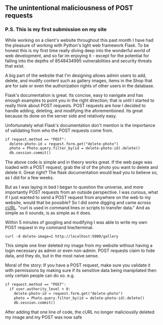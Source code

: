 ## The unintentional maliciousness of POST requests
### P.S. This is my first submission on my site

While working on a client's website throughout this past month I have had the pleasure of working with Python's light web framework Flask. To be honest this is my first time really diving deep into the wonderful world of web development, and so far im enjoying it - except for the potential for falling into the depths of 8548434995 vulnerabilities and security threats that exist.

A big part of the website that I'm designing allows admin users to add, delete, and modify content such as gallery images, items in the Shop that are for sale or even the authorization rights of other users in the database.

Flask's documentation is great. Its concise, easy to navigate and has enough examples to point you in the right direction; that is until I started to really think about POST requests.
POST requests are how I decided to handle adding, deleting, and modifying the aforementioned. Its great because its done on the server side and relatively easy.

Unfortunately what Flask's documentation don't mention is the importance of validating from who the POST requests come from.

```markdown
if request.method == "POST":
  delete-photo-id = request.form.get("delete-photo")
  photo = Photo.query.filter_by(id = delete-photo-id).delete()
  db.session.commit()
```

The above code is simple and in theory works great.
If the web page was loaded with a POST request, grab the id of the photo you want to delete and delete it.
Great right? 
The flask documentation would lead you to believe so, as I did for a few weeks.

But as I was laying in bed I began to question the universe, and more importantly POST requests from an outside perspective. I was curious, what if I just wanted to send a POST request from anywhere on the web to my website, would that be possible?
So I did some digging and came across [cURL](https://curl.haxx.se/). "curl is used in command lines or scripts to transfer data." And as simple as it sounds, is as simple as it does.

Within 5 minutes of googling and modifying I was able to write my own POST request in my command line/terminal.

~~~
curl -d delete-image=1 http://localhost:5000/gallery
~~~

This simple one liner deleted my image from my website without having a login necessary as admin or even non-admin.
POST requests claim to hide data, and they do, but in the most naive sense.

Moral of the story: If you have a POST request, make sure you validate it with permissions by making sure if its sensitive data being manipilated then only certain people can do so.
e.g.

```markdown
if request.method == "POST":
  if user.authority_level > 0:
    delete-photo-id = request.form.get("delete-photo")
    photo = Photo.query.filter_by(id = delete-photo-id).delete()
    db.session.commit()
```

After adding that one line of code, the cURL no longer maliciouslly deleted my image and my POST was now safe



